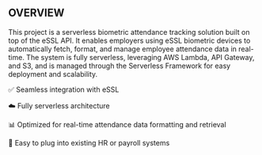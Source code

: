 ## OVERVIEW

This project is a serverless biometric attendance tracking solution built on top of the eSSL API. It enables employers using eSSL biometric devices to automatically fetch, format, and manage employee attendance data in real-time. The system is fully serverless, leveraging AWS Lambda, API Gateway, and S3, and is managed through the Serverless Framework for easy deployment and scalability.

✅ Seamless integration with eSSL

☁️ Fully serverless architecture

📊 Optimized for real-time attendance data formatting and retrieval

🧩 Easy to plug into existing HR or payroll systems

